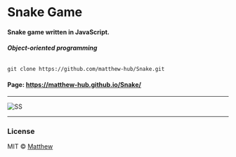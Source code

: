 <!-- ![Screenshot]()  -->

# Snake Game
 
#### Snake game written in JavaScript.
###### **Object-oriented programming**

```github
git clone https://github.com/matthew-hub/Snake.git
```

#### Page: <https://matthew-hub.github.io/Snake/>
---
![SS](https://cdn.jsdelivr.net/gh/matthew-hub/Snake/images/screenshot/snake.jpg)

---


### License

MIT © [Matthew](https://github.com/matthew-hub/)
